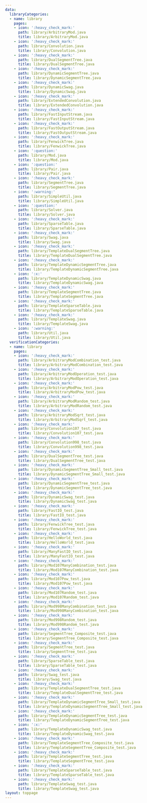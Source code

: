 ```yaml
---
data:
  libraryCategories:
  - name: library
    pages:
    - icon: ':heavy_check_mark:'
      path: library/ArbitraryMod.java
      title: library/ArbitraryMod.java
    - icon: ':heavy_check_mark:'
      path: library/Convolution.java
      title: library/Convolution.java
    - icon: ':heavy_check_mark:'
      path: library/DualSegmentTree.java
      title: library/DualSegmentTree.java
    - icon: ':heavy_check_mark:'
      path: library/DynamicSegmentTree.java
      title: library/DynamicSegmentTree.java
    - icon: ':heavy_check_mark:'
      path: library/DynamicSwag.java
      title: library/DynamicSwag.java
    - icon: ':heavy_check_mark:'
      path: library/ExtendedConvolution.java
      title: library/ExtendedConvolution.java
    - icon: ':heavy_check_mark:'
      path: library/FastInputStream.java
      title: library/FastInputStream.java
    - icon: ':heavy_check_mark:'
      path: library/FastOutputStream.java
      title: library/FastOutputStream.java
    - icon: ':heavy_check_mark:'
      path: library/FenwickTree.java
      title: library/FenwickTree.java
    - icon: ':question:'
      path: library/Mod.java
      title: library/Mod.java
    - icon: ':question:'
      path: library/Pair.java
      title: library/Pair.java
    - icon: ':heavy_check_mark:'
      path: library/SegmentTree.java
      title: library/SegmentTree.java
    - icon: ':warning:'
      path: library/SimpleUtil.java
      title: library/SimpleUtil.java
    - icon: ':question:'
      path: library/Solver.java
      title: library/Solver.java
    - icon: ':heavy_check_mark:'
      path: library/SparseTable.java
      title: library/SparseTable.java
    - icon: ':heavy_check_mark:'
      path: library/Swag.java
      title: library/Swag.java
    - icon: ':heavy_check_mark:'
      path: library/TemplateDualSegmentTree.java
      title: library/TemplateDualSegmentTree.java
    - icon: ':heavy_check_mark:'
      path: library/TemplateDynamicSegmentTree.java
      title: library/TemplateDynamicSegmentTree.java
    - icon: ':x:'
      path: library/TemplateDynamicSwag.java
      title: library/TemplateDynamicSwag.java
    - icon: ':heavy_check_mark:'
      path: library/TemplateSegmentTree.java
      title: library/TemplateSegmentTree.java
    - icon: ':heavy_check_mark:'
      path: library/TemplateSparseTable.java
      title: library/TemplateSparseTable.java
    - icon: ':heavy_check_mark:'
      path: library/TemplateSwag.java
      title: library/TemplateSwag.java
    - icon: ':warning:'
      path: library/Util.java
      title: library/Util.java
  verificationCategories:
  - name: library
    pages:
    - icon: ':heavy_check_mark:'
      path: library/ArbitraryModCombination_test.java
      title: library/ArbitraryModCombination_test.java
    - icon: ':heavy_check_mark:'
      path: library/ArbitraryModOperation_test.java
      title: library/ArbitraryModOperation_test.java
    - icon: ':heavy_check_mark:'
      path: library/ArbitraryModPow_test.java
      title: library/ArbitraryModPow_test.java
    - icon: ':heavy_check_mark:'
      path: library/ArbitraryModRandom_test.java
      title: library/ArbitraryModRandom_test.java
    - icon: ':heavy_check_mark:'
      path: library/ArbitraryModSqrt_test.java
      title: library/ArbitraryModSqrt_test.java
    - icon: ':heavy_check_mark:'
      path: library/Convolution107_test.java
      title: library/Convolution107_test.java
    - icon: ':heavy_check_mark:'
      path: library/Convolution998_test.java
      title: library/Convolution998_test.java
    - icon: ':heavy_check_mark:'
      path: library/DualSegmentTree_test.java
      title: library/DualSegmentTree_test.java
    - icon: ':heavy_check_mark:'
      path: library/DynamicSegmentTree_Small_test.java
      title: library/DynamicSegmentTree_Small_test.java
    - icon: ':heavy_check_mark:'
      path: library/DynamicSegmentTree_test.java
      title: library/DynamicSegmentTree_test.java
    - icon: ':heavy_check_mark:'
      path: library/DynamicSwag_test.java
      title: library/DynamicSwag_test.java
    - icon: ':heavy_check_mark:'
      path: library/FastIO_test.java
      title: library/FastIO_test.java
    - icon: ':heavy_check_mark:'
      path: library/FenwickTree_test.java
      title: library/FenwickTree_test.java
    - icon: ':heavy_check_mark:'
      path: library/HelloWorld_test.java
      title: library/HelloWorld_test.java
    - icon: ':heavy_check_mark:'
      path: library/ManyFastIO_test.java
      title: library/ManyFastIO_test.java
    - icon: ':heavy_check_mark:'
      path: library/Mod107ManyCombination_test.java
      title: library/Mod107ManyCombination_test.java
    - icon: ':heavy_check_mark:'
      path: library/Mod107Pow_test.java
      title: library/Mod107Pow_test.java
    - icon: ':heavy_check_mark:'
      path: library/Mod107Random_test.java
      title: library/Mod107Random_test.java
    - icon: ':heavy_check_mark:'
      path: library/Mod998ManyCombination_test.java
      title: library/Mod998ManyCombination_test.java
    - icon: ':heavy_check_mark:'
      path: library/Mod998Random_test.java
      title: library/Mod998Random_test.java
    - icon: ':heavy_check_mark:'
      path: library/SegmentTree_Composite_test.java
      title: library/SegmentTree_Composite_test.java
    - icon: ':heavy_check_mark:'
      path: library/SegmentTree_test.java
      title: library/SegmentTree_test.java
    - icon: ':heavy_check_mark:'
      path: library/SparseTable_test.java
      title: library/SparseTable_test.java
    - icon: ':heavy_check_mark:'
      path: library/Swag_test.java
      title: library/Swag_test.java
    - icon: ':heavy_check_mark:'
      path: library/TemplateDualSegmentTree_test.java
      title: library/TemplateDualSegmentTree_test.java
    - icon: ':heavy_check_mark:'
      path: library/TemplateDynamicSegmentTree_Small_test.java
      title: library/TemplateDynamicSegmentTree_Small_test.java
    - icon: ':heavy_check_mark:'
      path: library/TemplateDynamicSegmentTree_test.java
      title: library/TemplateDynamicSegmentTree_test.java
    - icon: ':x:'
      path: library/TemplateDynamicSwag_test.java
      title: library/TemplateDynamicSwag_test.java
    - icon: ':heavy_check_mark:'
      path: library/TemplateSegmentTree_Composite_test.java
      title: library/TemplateSegmentTree_Composite_test.java
    - icon: ':heavy_check_mark:'
      path: library/TemplateSegmentTree_test.java
      title: library/TemplateSegmentTree_test.java
    - icon: ':heavy_check_mark:'
      path: library/TemplateSparseTable_test.java
      title: library/TemplateSparseTable_test.java
    - icon: ':heavy_check_mark:'
      path: library/TemplateSwag_test.java
      title: library/TemplateSwag_test.java
layout: toppage
---
```

